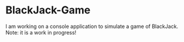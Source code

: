 # BlackJack-Game
I am working on a console application to simulate a game of BlackJack. Note: it is a work in progress!
